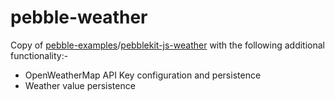 # pebble-weather

Copy of [pebble-examples](https://github.com/pebble-examples)/[pebblekit-js-weather](https://github.com/pebble-examples/pebblekit-js-weather) with the following additional functionality:-

- OpenWeatherMap API Key configuration and persistence
- Weather value persistence
